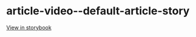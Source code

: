 # article-video--default-article-story

[View in storybook](https://raw.githack.com/Independent-Digital-News-and-Media-Ltd/standard-pwamp-sb/PR-920-sb/index.html?path=/story/article-video--default-article-story)